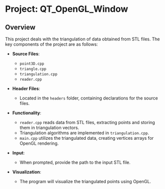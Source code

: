 # Project: QT_OpenGL_Window

## Overview

This project deals with the triangulation of data obtained from STL files. The key components of the project are as follows:

- **Source Files**: 
  - `point3D.cpp`
  - `triangle.cpp`
  - `triangulation.cpp`
  - `reader.cpp`
- **Header Files**: 
  - Located in the `headers` folder, containing declarations for the source files.
- **Functionality**:
  - `reader.cpp` reads data from STL files, extracting points and storing them in triangulation vectors.
  - Triangulation algorithms are implemented in `triangulation.cpp`.
  - `main.cpp` utilizes the triangulated data, creating vertices arrays for OpenGL rendering.
  
-  **Input**:
   - When prompted, provide the path to the input STL file.

-  **Visualization**:
   - The program will visualize the triangulated points using OpenGL.

   